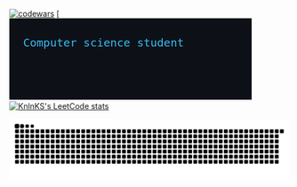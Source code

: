  <p display=flex; text-align=center; align=center>

  [![codewars](https://www.codewars.com/users/yefimchuk/badges/large)](https://www.codewars.com/users/yefimchuk) 
  [![Anurag's GitHub stats](501fc70d39d88f32ce870dfae7bc144f.gif)
    [![KnlnKS's LeetCode stats](https://leetcode-stats-six.vercel.app/api?username=KnlnKS&theme=dark)](https://github.com/KnlnKS/leetcode-stats)
  </p>

![](github-contribution-grid-snake.svg)
